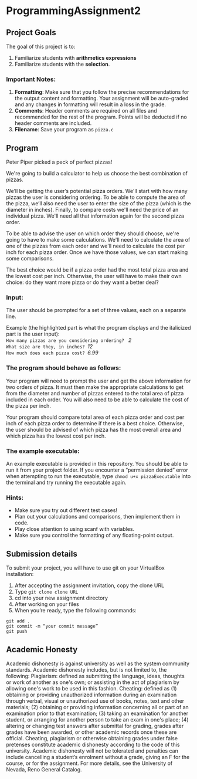 # ProgrammingAssignment2

## Project Goals
The goal of this project is to:
1.	Familiarize students with **arithmetics expressions**
2.  Familiarize students with the **selection**.
### Important Notes:
1.	**Formatting**: Make sure that you follow the precise recommendations for the output content and formatting. Your assignment will be auto-graded and any changes in formatting will result in a loss in the grade.
2.	**Comments**: Header comments are required on all files and recommended for the rest of the program. Points will be deducted if no header comments are included.
3.	**Filename**: Save your program as ```pizza.c```

## Program
Peter Piper picked a peck of perfect pizzas!  

We're going to build a calculator to help us choose the best combination of pizzas.   

We’ll be getting the user’s potential pizza orders. We'll start with how many pizzas the user is considering ordering. To be able to compute the area of the pizza, we’ll also need the user to enter the size of the pizza (which is the diameter in inches). Finally, to compare costs we'll need the price of an individual pizza. We'll need all that information again for the second pizza order.  

To be able to advise the user on which order they should choose, we're going to have to make some calculations. We'll need to calculate the area of one of the pizzas from each order and we'll need to calculate the cost per inch for each pizza order. Once we have those values, we can start making some comparisons.  

The best choice would be if a pizza order had the most total pizza area and the lowest cost per inch. Otherwise, the user will have to make their own choice: do they want more pizza or do they want a better deal?

### Input:
The user should be prompted for a set of three values, each on a separate line. 

Example (the highlighted part is what the program displays and the italicized part is the user input):  
```How many pizzas are you considering ordering? ``` *2*  
```What size are they, in inches? ```*12*  
```How much does each pizza cost? ```*6.99*  

### The program should behave as follows:
Your program will need to prompt the user and get the above information for two orders of pizza. It must then make the appropriate calculations to get from the diameter and number of pizzas entered to the total area of pizza included in each order. You will also need to be able to calculate the cost of the pizza per inch.  

Your program should compare total area of each pizza order and cost per inch of each pizza order to determine if there is a best choice. Otherwise, the user should be advised of which pizza has the most overall area and which pizza has the lowest cost per inch.

### The example executable:
An example executable is provided in this repository. You should be able to run it from your project folder.
If you encounter a “permission denied” error when attempting to run the executable, type ```chmod u+x pizzaExecutable``` into the terminal and try running the executable again.
### Hints:
- Make sure you try out different test cases!
- Plan out your calculations and comparisons, then implement them in code.
- Play close attention to using scanf with variables.
- Make sure you control the formatting of any floating-point output. 

## Submission details
To submit your project, you will have to use git on your VirtualBox installation:
1.	After accepting the assignment invitation, copy the clone URL
2.	Type 
```git clone clone URL```
3.	cd into your new assignment directory
4.	After working on your files
5.	When you’re ready, type the following commands: 
```
git add .
git commit -m “your commit message”
git push
```
## Academic Honesty
Academic dishonesty is against university as well as the system community standards. Academic dishonesty includes, but is not limited to, the following:
Plagiarism: defined as submitting the language, ideas, thoughts or work of another as one's own; or assisting in the act of plagiarism by allowing one's work to be used in this fashion.
Cheating: defined as (1) obtaining or providing unauthorized information during an examination through verbal, visual or unauthorized use of books, notes, text and other materials; (2) obtaining or providing information concerning all or part of an examination prior to that examination; (3) taking an examination for another student, or arranging for another person to take an exam in one's place; (4) altering or changing test answers after submittal for grading, grades after grades have been awarded, or other academic records once these are official.
Cheating, plagiarism or otherwise obtaining grades under false pretenses constitute academic
dishonesty according to the code of this university. Academic dishonesty will not be tolerated and
penalties can include cancelling a student’s enrolment without a grade, giving an F for the course, or for the assignment. For more details, see the University of Nevada, Reno General Catalog.
